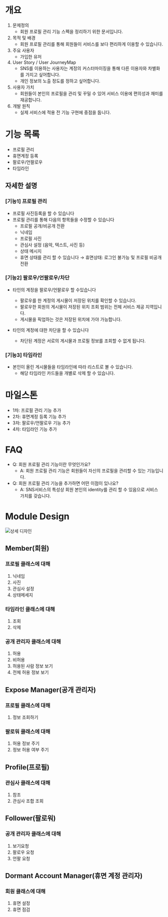 # 개요

1. 문제정의
    - 회원 프로필 관리 기능 스펙을 정리하기 위한 문서입니다.
2. 목적 및 배경
    - 회원 프로필 관리를 통해 회원들이 서비스를 보다 편리하게 이용할 수 있습니다.
3. 주요 사용자
    - 가입한 유저
4. User Story / User JourneyMap
    - SNS를 이용하는 사용자는 계정의 커스터마이징을 통해 다른 이용자와 차별화를 가지고 싶어합니다.
    - 개인 정보의 노출 정도를 정하고 싶어합니다.
5. 사용자 가치
    - 회원들이 본인의 프로필을 관리 및 꾸밀 수 있어 서비스 이용에 편의성과 재미를 재공합니다.
6. 개발 원칙
    - 실제 서비스에 적용 전 기능 구현에 중점을 둡니다.

# 기능 목록

- 프로필 관리
- 휴면계정 등록
- 팔로우/언팔로우
- 타임라인

## 자세한 설명

### [기능1] 프로필 관리

- 프로필 사진등록을 할 수 있습니다
- 프로필 관리를 통해 다음의 항목들을 수정할 수 있습니다
    - 프로필 공개/비공개 전환
    - 닉네임
    - 프로필 사진
    - 관심사 설정 (음악, 텍스트, 사진 등)
    - 상태 메시지
    - 휴면 상태를 관리 할 수 있습니다 → 휴면상태: 로그인 불가능 및 프로필 비공개 전환

### [기능2] 팔로우/언팔로우/차단

- 타인의 계정을 팔로우/언팔로우 할 수있습니다
    - 팔로우를 한 계정의 게시물이 저장된 위치를 확인할 수 있습니다.
    - 팔로우한 회원의 게시물이 저장된 위치 조회 범위는 전체 서비스 제공 지역입니다.
    - 게시물을 픽업하는 것은 저장된 위치에 가야 가능합니다.

- 타인의 계정에 대한 차단을 할 수 있습니다
    - 차단된 계정은 서로의 게시물과 프로필 정보를 조회할 수 없게 됩니다.

### [기능3] 타임라인

- 본인이 올린 게시물들을 타임라인에 따라 리스트로 볼 수 있습니다.
    - 해당 타임라인 카드들을 개별로 삭제 할 수 있습니다.

# 마일스톤

- 1차: 프로필 관리 기능 추가
- 2차: 휴면계정 등록 기능 추가
- 3차: 팔로우/언팔로우 기능 추가
- 4차: 타임라인 기능 추가

# FAQ

- Q: 회원 프로필 관리 기능이란 무엇인가요?
    - A: 회원 프로필 관리 기능은 회원들이 자신의 프로필을 관리할 수 있는 기능입니다.
- Q: 회원 프로필 관리 기능을 추가하면 어떤 이점이 있나요?
    - A: SNS서비스의 특성상 회원 본인의 identity를 관리 할 수 있음으로 서비스 가치를 갖습니다.

# Module Design
![상세 디자인](https://github.com/practiceSpringWithSixProject/member/assets/29042329/b1d51953-6910-4dde-b1ef-8ff014d87415)

## Member(회원)

### 프로필 클래스에 대해
1. 닉네임
1. 사진
1. 관심사 설정
1. 상태메세지

### 타임라인 클래스에 대해
1. 조회
1. 삭제

### 공개 관리자 클래스에 대해
1. 허용
1. 비허용
1. 허용된 사람 정보 보기
1. 전체 허용 정보 보기

## Expose Manager(공개 관리자)
### 프로필 클래스에 대해
1. 정보 조회하기

### 팔로워 클래스에 대해
1. 허용 정보 주기
1. 정보 허용 여부 주기

## Profile(프로필)
### 관심사 클래스에 대해
1. 참조
1. 관심사 조합 조회

## Follower(팔로워)
### 공개 관리자 클래스에 대해
1. 보기요청
1. 팔로우 요청
1. 언팔 요청

## Dormant Account Manager(휴면 계정 관리자)
### 회원 클래스에 대해
1. 휴면 설정
1. 휴면 점검
